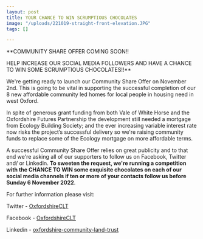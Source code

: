 ```yaml
---
layout: post
title: YOUR CHANCE TO WIN SCRUMPTIOUS CHOCOLATES
image: "/uploads/221019-straight-front-elevation.JPG"
tags: []

---
```

**COMMUNITY SHARE OFFER COMING SOON!!   
  
HELP INCREASE OUR SOCIAL MEDIA FOLLOWERS AND HAVE A CHANCE TO WIN SOME SCRUMPTIOUS CHOCOLATES!!**

We're getting ready to launch our Community Share Offer on November 2nd. This is going to be vital in supporting the successful completion of our 8 new affordable community led homes for local people in housing need in west Oxford.  
  
In spite of generous grant funding from both Vale of White Horse and the Oxfordshire Futures Partnership the development still needed a mortgage from Ecology Building Society; and the ever increasing variable interest rate now risks the project’s successful delivery so we're raising community funds to replace some of the Ecology mortgage on more affordable terms.  
  
A successful Community Share Offer relies on great publicity and to that end we're asking all of our supporters to follow us on Facebook, Twitter and/ or Linkedin. **To sweeten the request, we're running a competition with the CHANCE TO WIN some exquisite chocolates on each of our social media channels if ten or more of your contacts follow us before Sunday 6 November 2022**.  
  
For further information please visit:  
  
Twitter - [OxfordshireCLT](https://oclt.us7.list-manage.com/track/click?u=705f7de83867afe997c4f8eba&id=025da0133c&e=8607cab1ab)  
  
Facebook - [OxfordshireCLT](https://oclt.us7.list-manage.com/track/click?u=705f7de83867afe997c4f8eba&id=a0b1faf88c&e=8607cab1ab)  
  
Linkedin - [oxfordshire-community-land-trust](https://oclt.us7.list-manage.com/track/click?u=705f7de83867afe997c4f8eba&id=bdb04206cd&e=8607cab1ab)